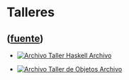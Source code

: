 # Talleres
([fuente](https://campus.exactas.uba.ar/course/view.php?id=1059&section=9))
---
  - [ ![Archivo](https://campus.exactas.uba.ar/theme/image.php/magazine/core/1462913092/f/archive) Taller Haskell  Archivo  ](https://campus.exactas.uba.ar/mod/resource/view.php?id=57574)

  - [ ![Archivo](https://campus.exactas.uba.ar/theme/image.php/magazine/core/1462913092/f/pdf) Taller de Objetos  Archivo  ](https://campus.exactas.uba.ar/mod/resource/view.php?id=58899)

